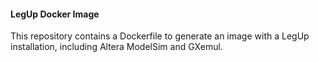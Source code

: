 #### LegUp Docker Image

This repository contains a Dockerfile
to generate an image with a LegUp
installation, including Altera ModelSim and
GXemul.
